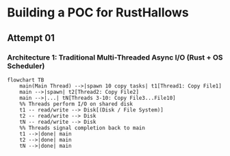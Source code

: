 # Building a POC for RustHallows
## Attempt 01
### Architecture 1: Traditional Multi-Threaded Async I/O (Rust + OS Scheduler)

``` mermaid
flowchart TB
    main(Main Thread) -->|spawn 10 copy tasks| t1[Thread1: Copy File1]
    main -->|spawn| t2[Thread2: Copy File2]
    main -->|...| tN[Threads 3-10: Copy File3...File10]
    %% Threads perform I/O on shared disk
    t1 -- read/write --> Disk[(Disk / File System)]
    t2 -- read/write --> Disk
    tN -- read/write --> Disk
    %% Threads signal completion back to main
    t1 -->|done| main
    t2 -->|done| main
    tN -->|done| main

```
